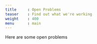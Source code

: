 ```yaml
---
title     : Open Problems
teaser    : Find out what we're working 
weight    : 400
menu      : main
---
```

Here are some open problems

